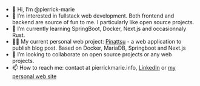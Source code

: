 - 👋 Hi, I’m @pierrick-marie
- 👀 I’m interested in fullstack web development. Both frontend and backend are source of fun to me. I particularly like open source projects.
- 🌱 I’m currently learning SpringBoot, Docker, Next.js and occasionnaly Rust.
- 👷‍♂️ My current personal web project: [Pinattsu](https://github.com/pierrick-marie/pinattsu) - a web application to publish blog post. Based on Docker, MariaDB, Springboot and Next.js 
- 💞️ I’m looking to collaborate on open source projects or any web projects.
- 📫 How to reach me: contact at pierrickmarie.info, [LinkedIn](https://www.linkedin.com/in/pierrick-marie-100493211) or [my personal web site](https://pierrick-marie.github.io) 

<!---
pierrick-marie/pierrick-marie is a ✨ special ✨ repository because its `README.md` (this file) appears on your GitHub profile.
You can click the Preview link to take a look at your changes.
--->
